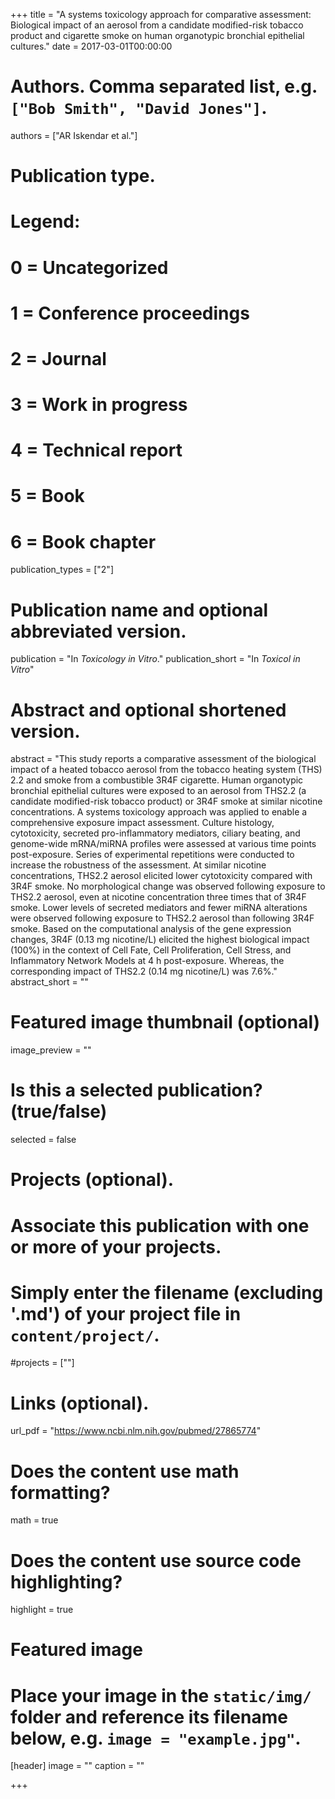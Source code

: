 +++
title = "A systems toxicology approach for comparative assessment: Biological impact of an aerosol from a candidate modified-risk tobacco product and cigarette smoke on human organotypic bronchial epithelial cultures."
date = 2017-03-01T00:00:00

# Authors. Comma separated list, e.g. `["Bob Smith", "David Jones"]`.
authors = ["AR Iskendar et al."]

# Publication type.
# Legend:
# 0 = Uncategorized
# 1 = Conference proceedings
# 2 = Journal
# 3 = Work in progress
# 4 = Technical report
# 5 = Book
# 6 = Book chapter
publication_types = ["2"]

# Publication name and optional abbreviated version.
publication = "In *Toxicology in Vitro*."
publication_short = "In *Toxicol in Vitro*"

# Abstract and optional shortened version.
abstract = "This study reports a comparative assessment of the biological impact of a heated tobacco aerosol from the tobacco heating system (THS) 2.2 and smoke from a combustible 3R4F cigarette. Human organotypic bronchial epithelial cultures were exposed to an aerosol from THS2.2 (a candidate modified-risk tobacco product) or 3R4F smoke at similar nicotine concentrations. A systems toxicology approach was applied to enable a comprehensive exposure impact assessment. Culture histology, cytotoxicity, secreted pro-inflammatory mediators, ciliary beating, and genome-wide mRNA/miRNA profiles were assessed at various time points post-exposure. Series of experimental repetitions were conducted to increase the robustness of the assessment. At similar nicotine concentrations, THS2.2 aerosol elicited lower cytotoxicity compared with 3R4F smoke. No morphological change was observed following exposure to THS2.2 aerosol, even at nicotine concentration three times that of 3R4F smoke. Lower levels of secreted mediators and fewer miRNA alterations were observed following exposure to THS2.2 aerosol than following 3R4F smoke. Based on the computational analysis of the gene expression changes, 3R4F (0.13 mg nicotine/L) elicited the highest biological impact (100%) in the context of Cell Fate, Cell Proliferation, Cell Stress, and Inflammatory Network Models at 4 h post-exposure. Whereas, the corresponding impact of THS2.2 (0.14 mg nicotine/L) was 7.6%."
abstract_short = ""

# Featured image thumbnail (optional)
image_preview = ""

# Is this a selected publication? (true/false)
selected = false

# Projects (optional).
#   Associate this publication with one or more of your projects.
#   Simply enter the filename (excluding '.md') of your project file in `content/project/`.
#projects = [""]

# Links (optional).
url_pdf = "https://www.ncbi.nlm.nih.gov/pubmed/27865774"

# Does the content use math formatting?
math = true

# Does the content use source code highlighting?
highlight = true

# Featured image
# Place your image in the `static/img/` folder and reference its filename below, e.g. `image = "example.jpg"`.
[header]
image = ""
caption = ""

+++
